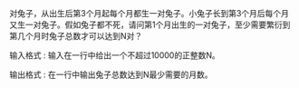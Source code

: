 对兔子，从出生后第3个月起每个月都生一对兔子。小兔子长到第3个月后每个月又生一对兔子。假如兔子都不死，请问第1个月出生的一对兔子，至少需要繁衍到第几个月时兔子总数才可以达到N对？

输入格式 : 输入在一行中给出一个不超过10000的正整数N。

输出格式 : 在一行中输出兔子总数达到N最少需要的月数。